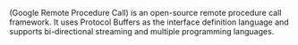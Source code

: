 (Google Remote Procedure Call) is an open-source remote procedure call framework. It uses Protocol Buffers as the interface definition language and supports bi-directional streaming and multiple programming languages.
